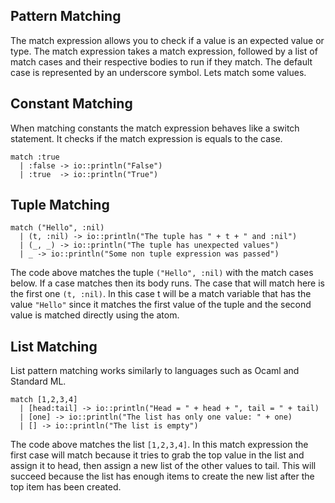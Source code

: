 ## Pattern Matching

The match expression allows you to check if a value is an expected value or type. 
The match expression takes a match expression, followed by a list of match cases and their 
respective bodies to run if they match. The default case is represented by an underscore symbol.
Lets match some values. 

## Constant Matching
When matching constants the match expression behaves like a switch statement. It checks if the match expression is equals to the case.

```zulu
match :true
  | :false -> io::println("False")
  | :true  -> io::println("True")
```


## Tuple Matching
```zulu
match ("Hello", :nil)
  | (t, :nil) -> io::println("The tuple has " + t + " and :nil")
  | (_, _) -> io::println("The tuple has unexpected values")
  | _ -> io::println("Some non tuple expression was passed")
```

The code above matches the tuple `("Hello", :nil)` with the match cases below. If a case matches then its body runs. 
The case that will match here is the first one `(t, :nil)`. In this case t will be a match variable that has the value `"Hello"`
since it matches the first value of the tuple and the second value is matched directly using the atom.

## List Matching
List pattern matching works similarly to languages such as Ocaml and Standard ML. 
```zulu
match [1,2,3,4]
  | [head:tail] -> io::println("Head = " + head + ", tail = " + tail)
  | [one] -> io::println("The list has only one value: " + one)
  | [] -> io::println("The list is empty")
```

The code above matches the list `[1,2,3,4]`. In this match expression the first case will match because it tries to grab the top value
in the list and assign it to head, then assign a new list of the other values to tail. This will succeed because the list has enough items
to create the new list after the top item has been created.





